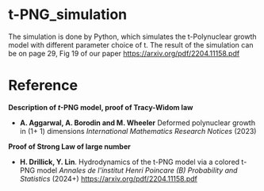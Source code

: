 # t-PNG_simulation
The simulation is done by Python, which simulates the t-Polynuclear growth model with different parameter choice of t. 
The result of the simulation can be on page 29, Fig 19 of our paper https://arxiv.org/pdf/2204.11158.pdf

# Reference 

**Description of $t$-PNG model, proof of Tracy-Widom law**

* **A. Aggarwal, A. Borodin and M. Wheeler** Deformed polynuclear growth in (1+ 1) dimensions *International Mathematics Research Notices* (2023)

**Proof of Strong Law of large number**

* **H. Drillick, Y. Lin**. Hydrodynamics of the t-PNG model via a colored t-PNG model *Annales de l'institut Henri Poincare (B) Probability and Statistics* (2024+)
https://arxiv.org/pdf/2204.11158.pdf
